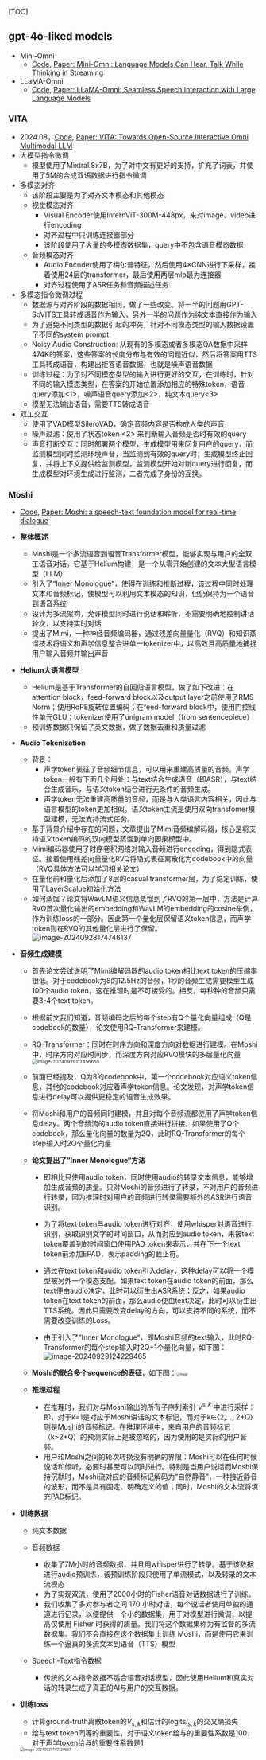 [TOC]



## gpt-4o-liked models

- Mini-Omni
  - [Code](https://github.com/gpt-omni/mini-omni), [Paper: Mini-Omni: Language Models Can Hear, Talk While Thinking in Streaming](https://arxiv.org/pdf/2408.16725)
- LLaMA-Omni
  - [Code](https://github.com/ictnlp/LLaMA-Omni), [Paper: LLaMA-Omni: Seamless Speech Interaction with Large Language Models](https://arxiv.org/pdf/2409.06666)

### VITA

- 2024.08，[Code](https://github.com/VITA-MLLM/VITA), [Paper: VITA: Towards Open-Source Interactive Omni Multimodal LLM](https://arxiv.org/pdf/2408.05211)
- 大模型指令微调
  - 模型使用了Mixtral 8x7B，为了对中文有更好的支持，扩充了词表，并使用了5M的合成双语数据进行指令微调
- 多模态对齐
  - 该阶段主要是为了对齐文本模态和其他模态
  - 视觉模态对齐
    - Visual Encoder使用InternViT-300M-448px，来对image、video进行encoding
    - 对齐过程中只训练连接器部分
    - 该阶段使用了大量的多模态数据集，query中不包含语音模态数据
  - 音频模态对齐
    - Audio Encoder使用了梅尔普特征，然后使用4×CNN进行下采样，接着使用24层的transformer，最后使用两层mlp最为连接器
    - 对齐过程使用了ASR任务和音频描述任务
- 多模态指令微调过程
  - 数据源与对齐阶段的数据相同，做了一些改变。将一半的问题用GPT-SoVITS工具转成语音作为输入，另外一半的问题作为纯文本直接作为输入
  - 为了避免不同类型的数据引起的冲突，针对不同模态类型的输入数据设置了不同的system prompt
  - Noisy Audio Construction: 从现有的多模态或者多模态QA数据中采样474K的答案，这些答案的长度分布与有效的问题近似，然后将答案用TTS工具转成语音，构建出拒答语音数据，也就是噪声语音数据
  - 训练过程：为了对不同模态类型的输入进行更好的交互，在训练时，针对不同的输入模态类型，在答案的开始位置添加相应的特殊token，语音query添加<1>，噪声语音query添加<2>，纯文本query<3>
  - 模型无法输出语音，需要TTS转成语音
- 双工交互
  - 使用了VAD模型SileroVAD，确定音频内容是否构成人类的声音
  - 噪声过滤：使用了状态token <2> 来判断输入音频是否时有效的query
  - 声音打断交互：同时部署两个模型，生成模型用来回复用户的query，而监测模型同时监测环境声音，当监测到有效的query时，生成模型终止回复，并将上下文提供给监测模型，监测模型开始对新query进行回复，而生成模型对环境生成进行监测，二者完成了身份的互换。

### Moshi

- [Code](https://github.com/kyutai-labs/moshi), [Paper: Moshi: a speech-text foundation model for real-time dialogue](https://kyutai.org/Moshi.pdf)

- **整体概述**
  
  - Moshi是一个多流语音到语音Transformer模型，能够实现与用户的全双工语音对话。它基于Helium构建，是一个从零开始创建的文本大型语言模型（LLM）
  - 引入了“Inner Monologue”，使得在训练和推断过程，该过程中同时处理文本和音频标记，使模型可以利用文本模态的知识，但仍保持为一个语音到语音系统
  - 设计为多流架构，允许模型同时进行说话和聆听，不需要明确地控制讲话轮次，以支持实时对话
  - 提出了Mimi，一种神经音频编码器，通过残差向量量化（RVQ）和知识蒸馏技术将语义和声学信息整合进单一tokenizer中，以高效且高质量地捕捉用户输入音频并输出声音
  
- **Helium大语言模型**
  
  - Helium是基于Transformer的自回归语言模型，做了如下改进：在attention block，feed-forward block以及output layer之前使用了RMS Norm；使用RoPE旋转位置编码；在feed-forward block中，使用门控线性单元GLU；tokenizer使用了unigram model（from sentencepiece）
  - 预训练数据只保留了英文数据，做了数据去重和质量过滤
  
- **Audio Tokenization**
  
  - 背景：
    - 声学token表征了音频细节信息，可以用来重建高质量的音频。声学token一般有下面几个用处：与text结合生成语音（即ASR），与text结合生成音乐，与语义token结合进行无条件的音频生成。
    - 声学token无法重建高质量的音频，而是与人类语言内容相关，因此与语言模型的token更加相似。语义token主流是使用双向transfomer模型建模，无法支持流式任务。
  - 基于背景介绍中存在的问题，文章提出了Mimi音频编解码器，核心是将支持语义token编码的双向模型蒸馏到单向因果模型中。
  - Mimi编码器使用了时序卷积网络对输入音频进行encoding，得到隐式表征。接着使用残差向量量化RVQ将隐式表征离散化为codebook中的向量（RVQ具体方法可以学习相关论文）
  - 在量化前和量化后添加了8层的casual transformer层，为了稳定训练，使用了LayerScalue初始化方法
  - 如何蒸馏？论文将WavLM语义信息蒸馏到了RVQ的第一层中，方法是计算RVQ首次量化输出的embedding和WavLM的embedding的cosine举例，作为训练loss的一部分。因此第一个量化层保留语义token信息，而声学token则在RVQ的其他量化层进行了保留。![image-20240928174746137](../assets/Mini.png)

- **音频生成建模**

  - 首先论文尝试说明了Mimi编解码器的audio token相比text token的压缩率很低。对于codebook为8的12.5Hz的音频，1秒的音频生成需要模型生成100个audio token，这在推理时是不可接受的。相反，每秒钟的音频只需要3-4个text token。
  - 根据前文我们知道，音频编码之后的每个step有Q个量化向量组成（Q是codebook的数量），论文使用RQ-Transformer来建模。
  - RQ-Transformer：同时在时序方向和深度方向对数据进行建模。在Moshi中，时序方向对应时间步，而深度方向对应RVQ模块的多层量化向量<img src="../assets/RQ-Transformer.png" alt="image-20240929112456655" style="zoom:67%;" />
  - 前面已经提及，Q为8的codebook中，第一个codebook对应语义token信息，其他的codebook对应着声学token信息。论文发现，对声学token信息进行delay可以提供更稳定的语音生成效果。
  - 将Moshi和用户的音频同时建模，并且对每个音频流都使用了声学token信息delay。两个音频流的audio token直接进行拼接，如果使用了Q个codebook，那么量化向量的数量为2Q，此时RQ-Transformer的每个step输入时2Q个量化向量
  - **论文提出了”Inner Monologue“方法**
    - 即相比只使用audio token，同时使用audio的转录文本信息，能够增加生成音频的质量。只对Moshi的音频进行了转录，不对用户的音频进行转录，因为推理时对用户的音频进行转录需要额外的ASR进行语音识别。

    - 为了将text token与audio token进行对齐，使用whisper对语音进行识别，获取识别文字的时间窗口，从而对应到audio token，未被text token覆盖到的时间窗口使用PAD token来表示，并在下一个text token前添加EPAD，表示padding的截止符。

    - 通过在text token和audio token引入delay，这种delay可以将一个模型被另外一个模态支配。如果text token在audio token的前面，那么text便由audio决定，此时可以衍生出ASR系统；反之，如果audio token在text token的前面，那么audio便由text决定，此时可以衍生出TTS系统。因此只需要改变delay的方向，可以支持不同的系统，而不需要改变训练的Loss。

    - 由于引入了”Inner Monologue”，即Moshi音频的text输入，此时RQ-Transformer的每个step输入时2Q+1个量化向量，如下图：![image-20240929124229465](../assets/Moshi-input.png)

  - **Moshi的联合多个sequence的表征**，如下图：<img src="../assets/Moshi_joint_repre.png" alt="image" style="zoom: 40%;" />

  - **推理过程**
    - 在推理时，我们对与Moshi输出的所有子序列索引 $V^{s,k}$ 中进行采样：即，对于k=1是对应于Moshi讲话的文本标记，而对于k∈{2,..., 2+Q}则是Moshi的音频标记。在推理环境中，来自用户的音频标记（k>2+Q）的预测实际上是被忽略的，因为使用的是实际的用户音频。
    - 用户和Moshi之间的轮次转换没有明确的界限：Moshi可以在任何时候说话和倾听，必要时甚至可以同时进行。特别是当用户说话而Moshi保持沉默时，Moshi流对应的音频标记解码为“自然静音”，一种接近静音的波形，而不是具有固定、明确定义的值；同时，Moshi的文本流将填充PAD标记。

- **训练数据**

  - 纯文本数据
  - 音频数据
    - 收集了7M小时的音频数据，并且用whisper进行了转录。基于该数据进行audio预训练，该预训练阶段只使用了单流模式，以及转录的文本流模态
    - 为了实现双流，使用了2000小时的Fisher语音对话数据进行了训练。
    - 我们收集了多对参与者之间 170 小时对话，每个说话者使用单独的通道进行记录，以便提供一个小的数据集，用于对模型进行微调，以提高仅使用 Fisher 时获得的质量。我们将这个数据集称为有监督的多流数据集。我们不会直接在这个数据集上训练 Moshi，而是使用它来训练一个逼真的多流文本到语音（TTS）模型

  - Speech-Text指令数据
    - 传统的文本指令数据不适合语音对话模型，因此使用Helium和真实对话的转录生成了真正的AI与用户的交互数据。

- **训练loss**

  - 计算ground-truth离散token的$V_{s,k}$和估计的logits$l_{s,k}$的交叉熵损失
  - 给与text token同等的重要性，对于语义token给与的重要性系数是100，对于声学token给与的重要性系数是1

  <img src="../assets/Moshi_loss.png" alt="image-20240929140720667" style="zoom: 50%;" />











